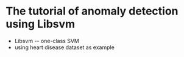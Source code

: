 The tutorial of anomaly detection using Libsvm
================================================================
* Libsvm -- one-class SVM
* using heart disease dataset as example